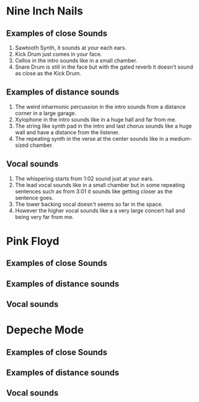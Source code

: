 # Nine Inch Nails
## Examples of close Sounds
1. Sawtooth Synth, it sounds at your each ears.
2. Kick Drum just comes in your face.
3. Cellos in the intro sounds like in a small chamber.
4. Snare Drum is still in the face but with the gated reverb it doesn't sound as close as the Kick Drum.
## Examples of distance sounds
1. The weird inharmonic percussion in the intro sounds from a distance corner in a large garage.
2. Xylophone in the intro sounds like in a huge hall and far from me.
3. The string like synth pad in the intro and last chorus sounds like a huge wall and have a distance from the listener.
4. The repeating synth in the verse at the center sounds like in a medium-sized chamber.
## Vocal sounds
1. The whispering starts from 1:02 sound just at your ears.
2. The lead vocal sounds like in a small chamber but in some repeating sentences such as from 3:01 it sounds like getting closer as the sentence goes.
3. The lower backing vocal doesn't seems so far in the space.
4. However the higher vocal sounds like a a very large concert hall and being very far from me.

# Pink Floyd
## Examples of close Sounds

## Examples of distance sounds
## Vocal sounds

# Depeche Mode
## Examples of close Sounds
## Examples of distance sounds
## Vocal sounds
